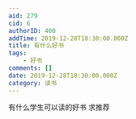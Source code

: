 ```yaml
---
aid: 279
cid: 6
authorID: 400
addTime: 2019-12-28T18:30:00.000Z
title: 有什么好书
tags:
    - 好书
comments: []
date: 2019-12-28T18:30:00.000Z
category: 读书
---
```


有什么学生可以读的好书 求推荐
